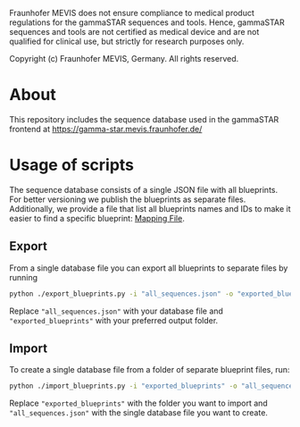 Fraunhofer MEVIS does not ensure compliance to medical product regulations for the gammaSTAR sequences and tools. Hence, gammaSTAR sequences and tools are not certified as medical device and are not qualified for clinical use, but strictly for research purposes only.

Copyright (c) Fraunhofer MEVIS, Germany. All rights reserved.

# About

This repository includes the sequence database used in the gammaSTAR frontend at https://gamma-star.mevis.fraunhofer.de/

# Usage of scripts

The sequence database consists of a single JSON file with all blueprints. For better versioning we publish the blueprints as separate files.
Additionally, we provide a file that list all blueprints names and IDs to make it easier to find a specific blueprint: [Mapping File](exported_blueprints/name_to_id_mapping.md).

## Export
From a single database file you can export all blueprints to separate files by running 
```bash
python ./export_blueprints.py -i "all_sequences.json" -o "exported_blueprints"
```
Replace ```"all_sequences.json"``` with your database file and ```"exported_blueprints"``` with your preferred output folder.

## Import
To create a single database file from a folder of separate blueprint files, run:
```bash
python ./import_blueprints.py -i "exported_blueprints" -o "all_sequences.json"
```
Replace ```"exported_blueprints"``` with the folder you want to import and ```"all_sequences.json"``` with the single database file you want to create.

